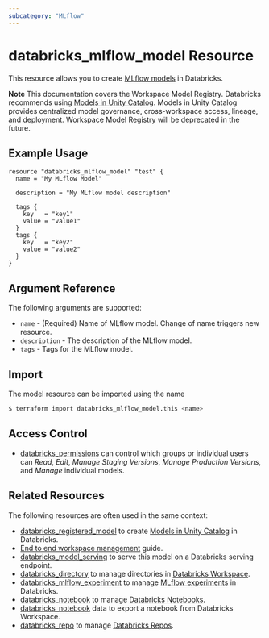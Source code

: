 ```yaml
---
subcategory: "MLflow"
---
```

# databricks_mlflow_model Resource

This resource allows you to create [MLflow models](https://docs.databricks.com/applications/mlflow/models.html) in Databricks.

**Note** This documentation covers the Workspace Model Registry. Databricks recommends using [Models in Unity Catalog](registered_model.md). Models in Unity Catalog provides centralized model governance, cross-workspace access, lineage, and deployment. Workspace Model Registry will be deprecated in the future.

## Example Usage

```hcl
resource "databricks_mlflow_model" "test" {
  name = "My MLflow Model"

  description = "My MLflow model description"

  tags {
    key   = "key1"
    value = "value1"
  }
  tags {
    key   = "key2"
    value = "value2"
  }
}
```

## Argument Reference

The following arguments are supported:

* `name` - (Required) Name of MLflow model. Change of name triggers new resource.
* `description` - The description of the MLflow model.
* `tags` - Tags for the MLflow model.

## Import

The model resource can be imported using the name

```bash
$ terraform import databricks_mlflow_model.this <name>
```

## Access Control

* [databricks_permissions](permissions.md#MLflow-Model-usage) can control which groups or individual users can *Read*, *Edit*, *Manage Staging Versions*, *Manage Production Versions*, and *Manage* individual models.

## Related Resources

The following resources are often used in the same context:

* [databricks_registered_model](registered_model.md) to create [Models in Unity Catalog](https://docs.databricks.com/en/mlflow/models-in-uc.html) in Databricks.
* [End to end workspace management](../guides/workspace-management.md) guide.
* [databricks_model_serving](model_serving.md) to serve this model on a Databricks serving endpoint.
* [databricks_directory](directory.md) to manage directories in [Databricks Workspace](https://docs.databricks.com/workspace/workspace-objects.html).
* [databricks_mlflow_experiment](mlflow_experiment.md) to manage [MLflow experiments](https://docs.databricks.com/data/data-sources/mlflow-experiment.html) in Databricks.
* [databricks_notebook](notebook.md) to manage [Databricks Notebooks](https://docs.databricks.com/notebooks/index.html).
* [databricks_notebook](../data-sources/notebook.md) data to export a notebook from Databricks Workspace.
* [databricks_repo](repo.md) to manage [Databricks Repos](https://docs.databricks.com/repos.html).
